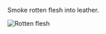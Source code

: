 Smoke rotten flesh into leather.

![Rotten flesh](https://github.com/VanillaChai/chocolate-tweaks/blob/main/Rotten%20Flesh%20to%20Leather/Rotten%20flesh.png)
